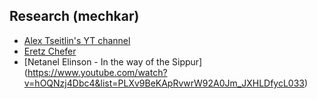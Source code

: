 ## Research (mechkar)

- [Alex Tseitlin's YT channel](https://www.youtube.com/@AlexTseitlin)
- [Eretz Chefer](https://www.youtube.com/watch?v=dWsMW8ecYsM&list=PLv2rnAORLiVDuo4A7NUfHXtZYkdsDcvb9)
- [Netanel Elinson - In the way of the Sippur] 
(https://www.youtube.com/watch?v=hOQNzj4Dbc4&list=PLXv9BeKApRvwrW92A0Jm_JXHLDfycL033)